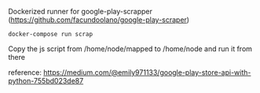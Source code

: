 Dockerized runner for google-play-scrapper (https://github.com/facundoolano/google-play-scraper)

```
docker-compose run scrap
```

Copy the js script from /home/node/mapped to /home/node and run it from there


reference: https://medium.com/@emily971133/google-play-store-api-with-python-755bd023de87
